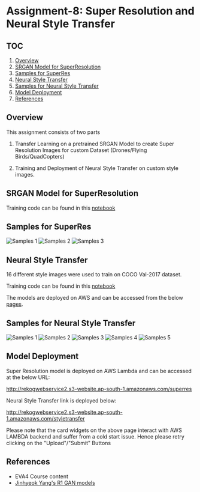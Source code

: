 # Assignment-8: Super Resolution and Neural Style Transfer

## TOC

1. [Overview](#overview)
2. [SRGAN Model for SuperResolution](#srgan-model-for-superresolution)
3. [Samples for SuperRes](#samples-for-superres)
4. [Neural Style Transfer](#neural-style-transfer)
5. [Samples for Neural Style Transfer](#samples-for-neural-style-transfer)
7. [Model Deployment](#model-deployment)
8. [References](#references)

## Overview

This assignment consists of two parts

1. Transfer Learning on a pretrained SRGAN Model to create Super Resolution Images for custom Dataset (Drones/Flying Birds/QuadCopters)

2. Training and Deployment of Neural Style Transfer on custom style images.

## SRGAN Model for SuperResolution

Training code can be found in this [notebook](https://github.com/rajy4683/EVA4P2/blob/master/S8-SuperResNST/EVA4P2_SuperRes_SRGANs.ipynb)

## Samples for SuperRes

![Samples 1](https://github.com/rajy4683/EVA4P2/blob/master/S8-SuperResNST/superressamples/sample1.JPG)
![Samples 2](https://github.com/rajy4683/EVA4P2/blob/master/S8-SuperResNST/superressamples/sample2.JPG)
![Samples 3](https://github.com/rajy4683/EVA4P2/blob/master/S8-SuperResNST/superressamples/sample3.JPG)

## Neural Style Transfer

16 different style images were used to train on COCO Val-2017 dataset.  

Training code can be found in this [notebook](https://github.com/rajy4683/EVA4P2/blob/master/S8-SuperResNST/EVA4P2_NeuralStyleTransfer.ipynb)

The models are deployed on AWS and can be accessed from the below [pages](#model-deployment).

## Samples for Neural Style Transfer

![Samples 1](https://github.com/rajy4683/EVA4P2/blob/master/S8-SuperResNST/nstsamples/sample1.JPG)
![Samples 2](https://github.com/rajy4683/EVA4P2/blob/master/S8-SuperResNST/nstsamples/sample2.JPG)
![Samples 3](https://github.com/rajy4683/EVA4P2/blob/master/S8-SuperResNST/nstsamples/sample3.JPG)
![Samples 4](https://github.com/rajy4683/EVA4P2/blob/master/S8-SuperResNST/nstsamples/sample4.JPG)
![Samples 5](https://github.com/rajy4683/EVA4P2/blob/master/S8-SuperResNST/nstsamples/sample5.JPG)

## Model Deployment

Super Resolution model is deployed on AWS Lambda and can be accessed at the below URL:

http://rekogwebservice2.s3-website.ap-south-1.amazonaws.com/superres

Neural Style Transfer link is deployed below:

http://rekogwebservice2.s3-website.ap-south-1.amazonaws.com/styletransfer

Please note that the card widgets on the above page interact with AWS LAMBDA backend and suffer from a cold start issue.
Hence please retry clicking on the "Upload"/"Submit" Buttons

## References

- EVA4 Course content
- [Jinhyeok Yang's R1 GAN models](https://github.com/Yangyangii/GAN-Tutorial/blob/master/CelebA/R1GAN.ipynb)
